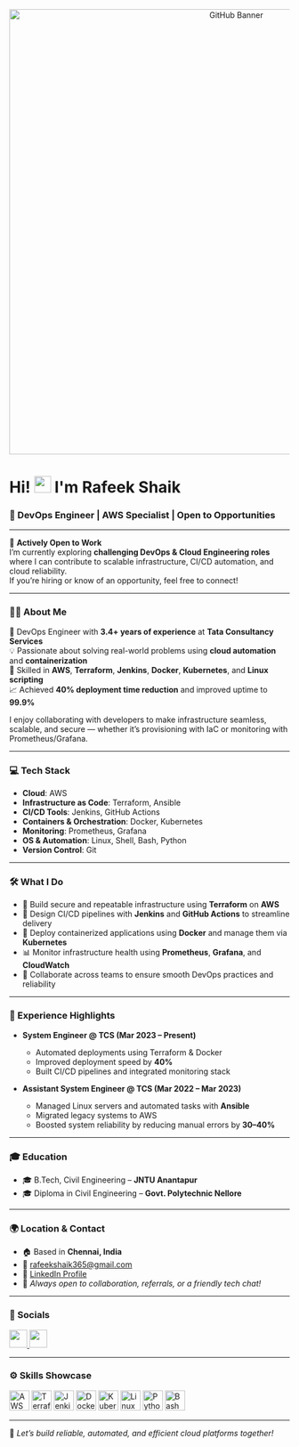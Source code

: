 <div align="center">
  <img src="https://github.com/rafeekshaik/rafeekshaik/blob/main/git_banner.png" alt="GitHub Banner" width="800"/>
</div>

# Hi! <img src="https://user-images.githubusercontent.com/18350557/176309783-0785949b-9127-417c-8b55-ab5a4333674e.gif" width="30px" /> I'm Rafeek Shaik

### 🚀 DevOps Engineer | AWS Specialist | Open to Opportunities

---

💼 **Actively Open to Work**  
I’m currently exploring **challenging DevOps & Cloud Engineering roles** where I can contribute to scalable infrastructure, CI/CD automation, and cloud reliability.  
If you’re hiring or know of an opportunity, feel free to connect!

---

### 👨‍💻 About Me

🌟 DevOps Engineer with **3.4+ years of experience** at **Tata Consultancy Services**  
💡 Passionate about solving real-world problems using **cloud automation** and **containerization**  
🧰 Skilled in **AWS**, **Terraform**, **Jenkins**, **Docker**, **Kubernetes**, and **Linux scripting**  
📈 Achieved **40% deployment time reduction** and improved uptime to **99.9%**

I enjoy collaborating with developers to make infrastructure seamless, scalable, and secure — whether it’s provisioning with IaC or monitoring with Prometheus/Grafana.

---

### 💻 Tech Stack

- **Cloud**: AWS  
- **Infrastructure as Code**: Terraform, Ansible  
- **CI/CD Tools**: Jenkins, GitHub Actions  
- **Containers & Orchestration**: Docker, Kubernetes  
- **Monitoring**: Prometheus, Grafana  
- **OS & Automation**: Linux, Shell, Bash, Python  
- **Version Control**: Git

---

### 🛠️ What I Do

- 🔧 Build secure and repeatable infrastructure using **Terraform** on **AWS**
- 🚀 Design CI/CD pipelines with **Jenkins** and **GitHub Actions** to streamline delivery
- 🐳 Deploy containerized applications using **Docker** and manage them via **Kubernetes**
- 📊 Monitor infrastructure health using **Prometheus**, **Grafana**, and **CloudWatch**
- 🤝 Collaborate across teams to ensure smooth DevOps practices and reliability

---

### 💼 Experience Highlights

- **System Engineer @ TCS (Mar 2023 – Present)**  
  - Automated deployments using Terraform & Docker  
  - Improved deployment speed by **40%**  
  - Built CI/CD pipelines and integrated monitoring stack  

- **Assistant System Engineer @ TCS (Mar 2022 – Mar 2023)**  
  - Managed Linux servers and automated tasks with **Ansible**  
  - Migrated legacy systems to AWS  
  - Boosted system reliability by reducing manual errors by **30–40%**

---

### 🎓 Education

- 🎓 B.Tech, Civil Engineering – **JNTU Anantapur**  
- 🎓 Diploma in Civil Engineering – **Govt. Polytechnic Nellore**

---

### 🌍 Location & Contact

- 🏠 Based in **Chennai, India**  
- 📧 [rafeekshaik365@gmail.com](mailto:rafeekshaik365@gmail.com)  
- 🔗 [LinkedIn Profile](https://www.linkedin.com/in/rafeekshaik/)  
- 💬 *Always open to collaboration, referrals, or a friendly tech chat!*

---

### 🔗 Socials

<p align="left">
  <a href="https://github.com/rafeekshaik" target="_blank" rel="noreferrer">
    <img src="https://raw.githubusercontent.com/danielcranney/readme-generator/main/public/icons/socials/github.svg" width="32" height="32" />
  </a>
  <a href="https://www.linkedin.com/in/rafeekshaik/" target="_blank" rel="noreferrer">
    <img src="https://raw.githubusercontent.com/danielcranney/readme-generator/main/public/icons/socials/linkedin.svg" width="32" height="32" />
  </a>
</p>

---

### ⚙️ Skills Showcase

<p align="left">
  <a href="https://aws.amazon.com" target="_blank"><img src="https://raw.githubusercontent.com/danielcranney/readme-generator/main/public/icons/skills/aws-colored.svg" width="36" height="36" alt="AWS" /></a>
  <a href="https://www.terraform.io/" target="_blank"><img src="https://raw.githubusercontent.com/danielcranney/readme-generator/main/public/icons/skills/terraform-colored.svg" width="36" height="36" alt="Terraform" /></a>
  <a href="https://www.jenkins.io/" target="_blank"><img src="https://raw.githubusercontent.com/danielcranney/readme-generator/main/public/icons/skills/jenkins-colored.svg" width="36" height="36" alt="Jenkins" /></a>
  <a href="https://www.docker.com/" target="_blank"><img src="https://raw.githubusercontent.com/danielcranney/readme-generator/main/public/icons/skills/docker-colored.svg" width="36" height="36" alt="Docker" /></a>
  <a href="https://kubernetes.io/" target="_blank"><img src="https://raw.githubusercontent.com/danielcranney/readme-generator/main/public/icons/skills/kubernetes-colored.svg" width="36" height="36" alt="Kubernetes" /></a>
  <a href="https://www.linux.org/" target="_blank"><img src="https://raw.githubusercontent.com/danielcranney/readme-generator/main/public/icons/skills/linux-colored.svg" width="36" height="36" alt="Linux" /></a>
  <a href="https://www.python.org/" target="_blank"><img src="https://raw.githubusercontent.com/danielcranney/readme-generator/main/public/icons/skills/python-colored.svg" width="36" height="36" alt="Python" /></a>
  <a href="https://www.gnu.org/software/bash/" target="_blank"><img src="https://raw.githubusercontent.com/danielcranney/readme-generator/main/public/icons/skills/gnubash.svg" width="36" height="36" alt="Bash" /></a>
</p>

---

💬 *Let’s build reliable, automated, and efficient cloud platforms together!*
